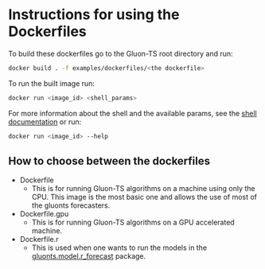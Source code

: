 # Instructions for using the Dockerfiles

To build these dockerfiles go to the Gluon-TS root directory and run:

```bash 
docker build . -f examples/dockerfiles/<the dockerfile>
```

To run the built image run:

```bash
docker run <image_id> <shell_params>
```

For more information about the shell and the available params, see the [shell documentation](https://github.com/awslabs/gluon-ts/tree/master/src/gluonts/shell) or run:

```bash
docker run <image_id> --help
```

## How to choose between the dockerfiles

* Dockerfile
    - This is for running Gluon-TS algorithms on a machine using only the CPU. This image is the most basic one and allows the use of most of the gluonts forecasters.
* Dockerfile.gpu
    - This is for running Gluon-TS algorithms on a GPU accelerated machine. 
* Dockerfile.r
    - This is used when one wants to run the models in the [gluonts.model.r_forecast](https://gluon-ts.mxnet.io/api/gluonts/gluonts.model.r_forecast.html) package.
